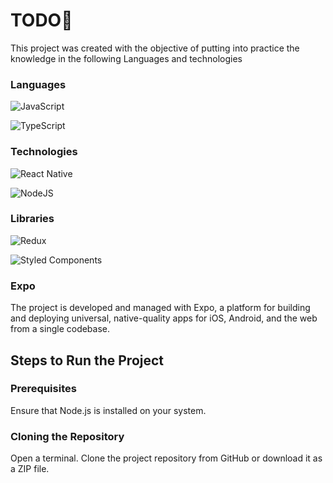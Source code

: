 
# TODO📝

This project was created with the objective of putting into practice the knowledge in the following Languages and technologies 

### Languages
![JavaScript](https://img.shields.io/badge/javascript-%23323330.svg?style=for-the-badge&logo=javascript&logoColor=%23F7DF1E)

![TypeScript](https://img.shields.io/badge/typescript-%23007ACC.svg?style=for-the-badge&logo=typescript&logoColor=white)

### Technologies
![React Native](https://img.shields.io/badge/react_native-%2320232a.svg?style=for-the-badge&logo=react&logoColor=%2361DAFB)

![NodeJS](https://img.shields.io/badge/node.js-6DA55F?style=for-the-badge&logo=node.js&logoColor=white)
### Libraries
![Redux](https://img.shields.io/badge/redux-%23593d88.svg?style=for-the-badge&logo=redux&logoColor=white)

![Styled Components](https://img.shields.io/badge/styled--components-DB7093?style=for-the-badge&logo=styled-components&logoColor=white)

### Expo
The project is developed and managed with Expo, a platform for building and deploying universal, native-quality apps for iOS, Android, and the web from a single codebase.

## Steps to Run the Project

### Prerequisites
Ensure that Node.js is installed on your system.

### Cloning the Repository
Open a terminal.
Clone the project repository from GitHub or download it as a ZIP file.
